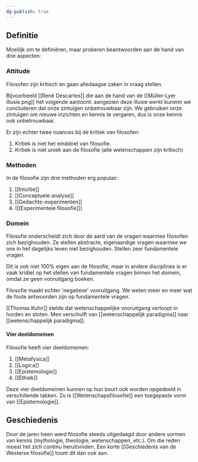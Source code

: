 ```yaml
---
dg-publish: true
---
```

## Definitie
Moeilijk om te definiëren, maar proberen beantwoorden aan de hand van drie aspecten:

### Attitude
Filosofen zijn kritisch en gaan alledaagse zaken in vraag stellen.

Bijvoorbeeld [[René Descartes]] die aan de hand van de [[Müller-Lyer illusie.png]] het volgende aantoont: aangezien deze illusie werkt kunenn we concluderen dat onze zintuigen onbetrouwbaar zijn. We gebruiken onze zintuigen om nieuwe inzichten en kennis te vergaren, dus is onze kennis ook onbetrouwbaar.

Er zijn echter twee nuances bij de kritiek van filosofen:
1. Kritiek is niet het einddoel van filosofie.
2. Kritiek is niet uniek aan de filosofie (alle wetenschappen zijn kritisch)

### Methoden
In de filosofie zijn drie methoden erg populair:
1. [[Intuïtie]]
2. [[Conceptuele analyse]]
3. [[Gedachte-experimenten]]
4. ([[Experimentele filosofie]])

### Domein 
Filosofie onderscheidt zich door de aard van de vragen waarmee filosofen zich bezighouden. Ze stellen abstracte, eigenaardige vragen waarmee we ons in het dagelijks leven niet bezighouden. Stellen zeer fundamentele vragen.

Dit is ook niet 100% eigen aan de filosofie, maar in andere disciplines is er vaak kridiet op het  stellen van fundamentele vragen binnen het domein, omdat ze geen vooruitgang boeken.

Filosofie maakt echter 'negatieve' vooruitgang. We weten meer en meer wat de foute  antwoorden zijn op fundamentele vragen.

[[Thomas Kuhn]] stelde dat wetenschappelijke vooruitgang verloopt in horden en stoten. Men verschuift van [[wetenschappelijk paradigma]] naar [[wetenschappelijk paradigma]].

#### Vier deeldomeinen
Filosofie heeft vier deeldomeinen:
1. [[Metafysica]]
2. [[Logica]]
3. [[Epistemologie]]
4. [[Ethiek]]

Deze vier deeldomeinen kunnen op hun beurt ook worden opgedeeld in verschillende takken. Zo is [[Wetenschapsfilosofie]] een toegepaste vorm van [[Epistemologie]].

## Geschiedenis
Door de jaren heen werd filosofie steeds uitgedaagd door andere vormen van kennis (mythologie, theologie, wetenschappen, etc.). Om die reden moest het zich continu heruitvinden. Een korte [[Geschiedenis van de Westerse filosofie]] toont dit dan ook aan.